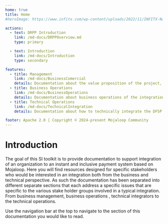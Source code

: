 ```yaml
---
home: true
title: Home
#heroImage: https://www.infitx.com/wp-content/uploads/2022/11/INFITX-Name-and-Text-Cropped--1024x344.png

actions:
  - text: DRPP Introduction
    link: /md-docs/DRPPOverview.md
    type: primary

  - text: Introduction
    link: /md-docs/Introduction
    type: secondary

features:
  - title: Management
    link: /md-docs/BusinessComercial
    details: Documentation about the value proposition of the project, the commercial viability of the integration. The intended audience is the business leadership responsible for strategic and commercial decisions. 
  - title: Business Operations
    link: /md-docs/BusinessOperations
    details: Documentation about business operations of the integration. The target audience is DFSP staff who are focused on how the integration will work from an accounting point of view. They will be interested in the accounting schema, integration rules, settlement and fees implementation. 
  - title: Technical Operations
    link: /md-docs/TechnicalIntegration
    details: Documentation about how to technically integrate the DFSP by implementing a core connection to the DFSP sandbox and also how to prepare for production. This documentation has information to be used by developers.

footer: Apache 2.0 | Copyright © 2024-present Mojaloop Community
---
```

# Introduction
The goal of this SI toolkit is to provide documentation to support integration of an organization to an instant and inclusive payment system based on Mojaloop. Here you will find resources designed for specific stakeholders who would be interested in an integration both from the business and technical perspective. As such the documentation has been separated into different separate sections that each address a specific issues that are specific to the various stake holder groups involved in a typical integration. From business management, business operations , technical integrators to the technical operations.

Use the navigation bar at the top to navigate to the section of this documentation you would like to read.


[default-theme-home]: https://www.infitx.com/wp-content/uploads/2022/11/cropped-INFITX-Icon-White-Cropped-270x270.png#home-page
